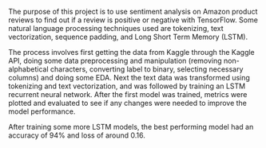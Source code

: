 The purpose of this project is to use sentiment analysis on Amazon product reviews to find out if a review is positive or negative with TensorFlow. Some natural language processing techniques used are tokenizing, text vectorization, sequence padding, and Long Short Term Memory (LSTM). 

The process involves first getting the data from Kaggle through the Kaggle API, doing some data preprocessing and manipulation (removing non-alphabetical characters, converting label to binary, selecting necessary columns) and doing some EDA. Next the text data was transformed using tokenizing and text vectorization, and was followed by training an LSTM recurrent neural network. After the first model was trained, metrics were plotted and evaluated to see if any changes were needed to improve the model performance. 

After training some more LSTM models, the best performing model had an accuracy of 94% and loss of around 0.16.
